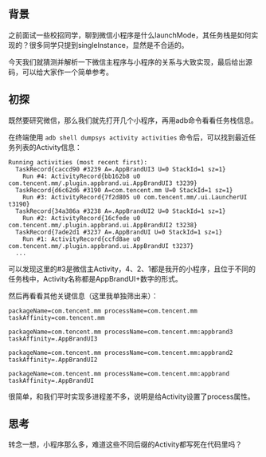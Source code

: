 ## 背景
之前面试一些校招同学，聊到微信小程序是什么launchMode，其任务栈是如何实现的？很多同学只提到singleInstance，显然是不合适的。

今天我们就猜测并解析一下微信主程序与小程序的关系与大致实现，最后给出源码，可以给大家作一个简单参考。

## 初探
既然要研究微信，那么我们就先打开几个小程序，再用adb命令看看任务栈信息。

在终端使用 `adb shell dumpsys activity activities` 命令后，可以找到最近任务列表的Activity信息：
```
Running activities (most recent first):
  TaskRecord{caccd90 #3239 A=.AppBrandUI3 U=0 StackId=1 sz=1}
    Run #4: ActivityRecord{bb162b8 u0 com.tencent.mm/.plugin.appbrand.ui.AppBrandUI3 t3239}
  TaskRecord{d6c62d6 #3190 A=com.tencent.mm U=0 StackId=1 sz=1}
    Run #3: ActivityRecord{7f2d805 u0 com.tencent.mm/.ui.LauncherUI t3190}
  TaskRecord{34a386a #3238 A=.AppBrandUI2 U=0 StackId=1 sz=1}
    Run #2: ActivityRecord{16cfede u0 com.tencent.mm/.plugin.appbrand.ui.AppBrandUI2 t3238}
  TaskRecord{7ade2d1 #3237 A=.AppBrandUI U=0 StackId=1 sz=1}
    Run #1: ActivityRecord{ccfd8ae u0 com.tencent.mm/.plugin.appbrand.ui.AppBrandUI t3237}
  ...
```
可以发现这里的#3是微信主Activity，4、2、1都是我开的小程序，且位于不同的任务栈中，Activity名称都是AppBrandUI+数字的形式。

然后再看看其他关键信息（这里我单独筛出来）：
```
packageName=com.tencent.mm processName=com.tencent.mm
taskAffinity=com.tencent.mm

packageName=com.tencent.mm processName=com.tencent.mm:appbrand3
taskAffinity=.AppBrandUI3

packageName=com.tencent.mm processName=com.tencent.mm:appbrand2
taskAffinity=.AppBrandUI2

packageName=com.tencent.mm processName=com.tencent.mm:appbrand
taskAffinity=.AppBrandUI
```
很简单，和我们平时实现多进程差不多，说明是给Activity设置了process属性。

## 思考
转念一想，小程序那么多，难道这些不同后缀的Activity都写死在代码里吗？
